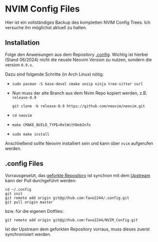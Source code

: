 # NVIM Config Files

Hier ist ein vollständiges Backup des kompletten NVIM Config Trees.
Ich versuche ihn möglichst aktuell zu halten.

## Installation
Folge den Anweisungen aus dem Repository [.config](https://github.com/favo2244/.config).
Wichtig ist hierbei (Stand 06/2024) nicht die neuste Neovim Version zu nutzen, sondern die version `0.9.x`.

Dazu sind folgende Schritte (in Arch Linux) nötig:
- `sudo pacman -S base-devel cmake unzip ninja tree-sitter curl`
- Nun muss der alte Branch aus dem Nvim Repo kopiert werden, z.B. `release-0.9`
  
  `git clone -b release-0.9 https://github.com/neovim/neovim.git`
- `cd neovim`
- `make CMAKE_BUILD_TYPE=RelWithDebInfo`
- `sudo make install`

Anschließend sollte Neovim installiert sein und kann über `nvim` aufgerufen werden.

## .config Files

Vorrausgesetzt, das [geforkte Repository](https://github.com/favo2244/.config) ist synchron mit dem [Upstream](https://github.com/benbrastmckie/.config) kann der Pull durchgeführt werden:

```
cd ~/.config
git init
git remote add origin git@github.com:favo2244/.config.git
git pull origin master
```
bzw. für die eigenen Dotfiles:
```
git remote add origin git@github.com:favo2244/NVIM_Config.git
```
Ist der Upstream dem geforkten Repository vorraus, muss dieses zuerst synchronisiert werden.
